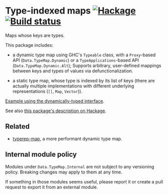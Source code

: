 Type-indexed maps [![Hackage](https://img.shields.io/hackage/v/type-map.svg)](https://hackage.haskell.org/package/type-map) [![Build status](https://github.com/Lysxia/type-map/actions/workflows/haskell-ci.yml/badge.svg)](https://github.com/Lysxia/type-map/actions)
=================

Maps whose keys are types.

This package includes:

- a dynamic type map using GHC's `Typeable` class,
  with a `Proxy`-based API (`Data.TypeMap.Dynamic`)
  or a `TypeApplications`-based API (`Data.TypeMap.Dynamic.Alt`);
  Supports arbitrary, user-defined mappings between keys and
  types of values via defunctionalization.

- a static type map, whose type is indexed by its list of keys
  (there are actually multiple implementations with different underlying
  representations (`[]`, `Map`, `Vector`)).

[Example using the dynamically-typed
interface](https://github.com/Lysxia/type-map/tree/master/examples/dynamic.hs).

See also [this package's description on Hackage](https://hackage.haskell.org/package/type-map).

Related
-------

- [typerep-map](https://hackage.haskell.org/package/typerep-map),
  a more performant dynamic type map.

Internal module policy
----------------------

Modules under `Data.TypeMap.Internal` are not subject to any versioning policy.
Breaking changes may apply to them at any time.

If something in those modules seems useful, please report it or create a pull
request to export it from an external module.
